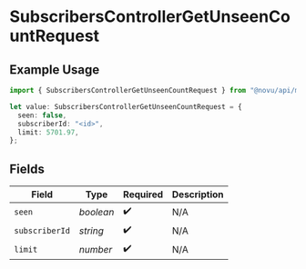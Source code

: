 # SubscribersControllerGetUnseenCountRequest

## Example Usage

```typescript
import { SubscribersControllerGetUnseenCountRequest } from "@novu/api/models/operations";

let value: SubscribersControllerGetUnseenCountRequest = {
  seen: false,
  subscriberId: "<id>",
  limit: 5701.97,
};
```

## Fields

| Field              | Type               | Required           | Description        |
| ------------------ | ------------------ | ------------------ | ------------------ |
| `seen`             | *boolean*          | :heavy_check_mark: | N/A                |
| `subscriberId`     | *string*           | :heavy_check_mark: | N/A                |
| `limit`            | *number*           | :heavy_check_mark: | N/A                |